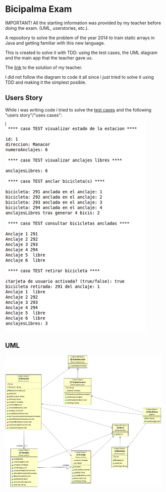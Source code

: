 # Bicipalma Exam

IMPORTANT! All the starting information was provided by my teacher before doing the exam. (UML, userstories, etc.).

A repository to solve the problem of the year 2014 to train static arrays in Java and getting familiar with this new language.

This is created to solve it with TDD: using the test cases, the UML diagram and the main app that the teacher gave us.

The [link](https://github.com/dfleta/bicipalma) to the solution of my teacher.

I did not follow the diagram to code it all since i just tried to solve it using TDD and making it the simplest posible.

## Users Story

While i was writing code i tried to solve the [test cases](./bicipalma/src/test/java/edu/craptocraft/bicipalma/domain/estacion/EstacionTest.java) and the following "users story"/"uses cases":

![salida](./doc/Salidabicipalma.png)


## UML

![uml](diagrama_clases_UML.png)
